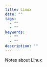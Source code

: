 ```yaml
---
title: Linux
date: ""
tags:
  - ""
  - ""
keywords:
  - ""
  - ""
description: ""
---
```


Notes about Linux
